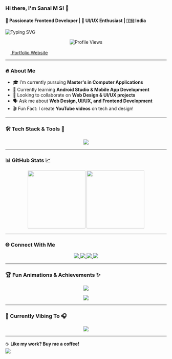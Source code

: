 ### Hi there, I'm **Sanal M S**! 👋  
#### 🚀 Passionate Frontend Developer | 🎨 UI/UX Enthusiast | 🇮🇳 India  

![Typing SVG](https://readme-typing-svg.herokuapp.com?font=Fira+Code&pause=1000&color=00FF00&center=true&width=500&lines=Frontend+Developer;UI%2FUX+Designer;Tech+Enthusiast;Passionate+Coder)  

<p align="center">
  <img src="https://komarev.com/ghpvc/?username=sanal-m-s&label=Profile%20Views&color=0e75b6&style=flat" alt="Profile Views" />
  <p>
  <a href="https://sanalms.vercel.app/" target="_blank">
     <img src="https://img.icons8.com/ios-filled/50/000000/domain.png" width="16"/> Portfolio Website
  </a>
  </p>  
</p>  

---

### 🔥 About Me  
- 🎓 I’m currently pursuing **Master's in Computer Applications**  
- 📱 Currently learning **Android Studio & Mobile App Development**  
- 🤝 Looking to collaborate on **Web Design & UI/UX projects**  
- 🗣 Ask me about **Web Design, UI/UX, and Frontend Development**  
- 🎬 Fun Fact: I create **YouTube videos** on tech and design!  

---

### 🛠️ Tech Stack & Tools 🚀  
<p align="center">
  <img src="https://skillicons.dev/icons?i=html,css,js,react,tailwind,bootstrap,java,python,php,mysql,mongodb,androidstudio,vscode,figma,photoshop,illustrator&perline=8" />
</p>  

---

### 📊 GitHub Stats 📈  
<p align="center">
  <img src="https://github-readme-stats.vercel.app/api?username=sanal-m-s&show_icons=true&theme=radical" height="180em" />
  <img src="https://github-readme-stats.vercel.app/api/top-langs/?username=sanal-m-s&layout=compact&theme=radical" height="180em" />
</p>  

---

### 🌐 Connect With Me  
<p align="center">
  <a href="https://twitter.com/sanal80469020" target="_blank">
    <img src="https://img.shields.io/badge/Twitter-%231DA1F2.svg?&style=for-the-badge&logo=twitter&logoColor=white" />
  </a>
  <a href="https://linkedin.com/in/sanal-m-s-a75b77276" target="_blank">
    <img src="https://img.shields.io/badge/LinkedIn-%230A66C2.svg?&style=for-the-badge&logo=linkedin&logoColor=white" />
  </a>
  <a href="https://instagram.com/__.sanal.__" target="_blank">
    <img src="https://img.shields.io/badge/Instagram-%23E4405F.svg?&style=for-the-badge&logo=instagram&logoColor=white" />
  </a>
  <a href="https://www.youtube.com/c/sanal9584" target="_blank">
    <img src="https://img.shields.io/badge/YouTube-%23FF0000.svg?&style=for-the-badge&logo=youtube&logoColor=white" />
  </a>
</p>  

---

### 🏆 Fun Animations & Achievements ✨  
<p align="center">
  <img src="https://github-profile-trophy.vercel.app/?username=sanal-m-s&column=6&theme=radical" />
</p>  
<p align="center">
  <img src="https://github-readme-activity-graph.cyclic.app/graph?username=sanal-m-s&theme=react-dark" />
</p>  

---

### 🎵 Currently Vibing To 🎧  
<p align="center">
  <img src="https://spotify-github-profile.vercel.app/api/view?uid=your_spotify_id&cover_image=true&theme=default&show_offline=false&background_color=121212" />
</p>  

---

☕ **Like my work? Buy me a coffee!**  
<a href="https://www.buymeacoffee.com/sanalms" target="_blank">
  <img src="https://img.shields.io/badge/Buy%20Me%20a%20Coffee-%23FFDD00.svg?&style=for-the-badge&logo=buy-me-a-coffee&logoColor=black" />
</a>  
